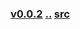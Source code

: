 ### [v0.0.2](https://github.com/littleflute/english/edit/master/voa/learningenglish/AMERICA-S%20PRESIDENTS/readme.md) [..](..) [src](https://learningenglish.voanews.com/z/5091)
